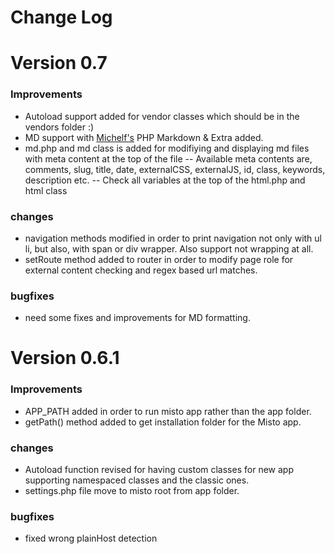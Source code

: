 Change Log
===============================
# Version 0.7
### Improvements
- Autoload support added for vendor classes which should be in the vendors folder :)
- MD support with [Michelf's](https://github.com/michelf/php-markdown) PHP Markdown & Extra added.
- md.php and md class is added for modifiying and displaying md files with meta content at the top of the file
-- Available meta contents are, comments, slug, title, date, externalCSS, externalJS, id, class, keywords, description etc.
-- Check all variables at the top of the html.php and html class

### changes
- navigation methods modified in order to print navigation not only with ul li, but also, with span or div wrapper. Also support not wrapping at all.
- setRoute method added to router in order to modify page role for external content checking and regex based url matches.

### bugfixes
- need some fixes and improvements for MD formatting.


# Version 0.6.1
### Improvements
- APP_PATH added in order to run misto app rather than the app folder.
- getPath() method added to get installation folder for the Misto app.

### changes
- Autoload function revised for having custom classes for new app supporting namespaced classes and the classic ones.
- settings.php file move to misto root from app folder.

### bugfixes
- fixed wrong plainHost detection
